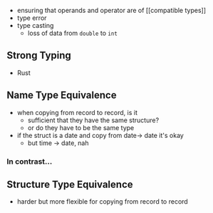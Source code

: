 - ensuring that operands and operator are of [[compatible types]]
- type error
- type casting
	- loss of data from `double` to `int`


## Strong Typing
- Rust

## Name Type Equivalence
- when copying from record to record, is it
	- sufficient that they have the same structure?
	- or do they have to be the same type
- if the struct is a date and copy from date-> date it's okay
	- but time -> date, nah


### In contrast...

## Structure Type Equivalence
- harder but more flexible for copying from record to record
